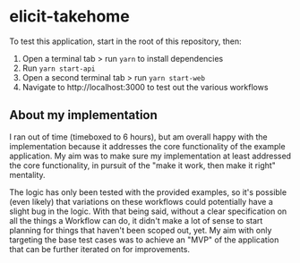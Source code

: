 # elicit-takehome

To test this application, start in the root of this repository, then:
1. Open a terminal tab > run `yarn` to install dependencies
1. Run `yarn start-api`
1. Open a second terminal tab > run `yarn start-web`
1. Navigate to http://localhost:3000 to test out the various workflows

## About my implementation

I ran out of time (timeboxed to 6 hours), but am overall happy with the implementation because it addresses the core functionality of the 
example application. My aim was to make sure my implementation at least addressed the core functionality, in pursuit of the "make it work,
then make it right" mentality.

The logic has only been tested with the provided examples, so it's possible (even likely) that variations on these workflows could potentially
have a slight bug in the logic. With that being said, without a clear specification on all the things a Workflow can do, it didn't make a lot
of sense to start planning for things that haven't been scoped out, yet. My aim with only targeting the base test cases was to achieve an "MVP"
of the application that can be further iterated on for improvements.
